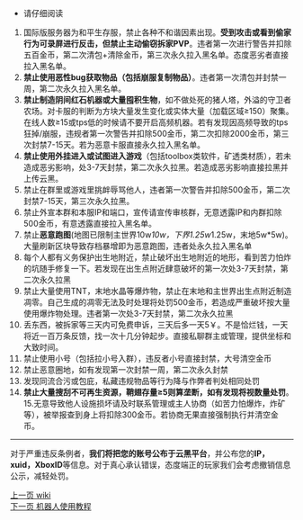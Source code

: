 * 请仔细阅读
1. 国际版服务器为和平生存服，禁止各种不和谐因素出现。**受到攻击或看到偷家行为可录屏进行反击，但禁止主动偷窃拆家PVP**。违者第一次进行警告并扣除五百金币，第二次清包+清除金币，第三次永久拉入黑名单。态度恶劣者直接拉入黑名单。
2. **禁止使用恶性bug获取物品（包括崩服复制物品）**。违者第一次清包并封禁一周，第二次永久拉入黑名单。
3. **禁止制造阴间红石机器或大量囤积生物**，如不做处死的猪人塔，外溢的守卫者农场。对卡服的判断为方块大量发生变化或实体大量（加载区域≥150）聚集。在线人数≥15或tps低的时候请不要开启高频机器。若有发现因高频导致的tps狂掉/崩服，违规者第一次警告并扣除500金币，第二次扣除2000金币，第三次封禁7-15天。若为恶意卡服直接永久拉入黑名单。
4. **禁止使用外挂进入或试图进入游戏**（包括toolbox类软件，矿透类材质），若未造成恶劣影响，处3-7天封禁，第二次永久拉黑。若造成恶劣影响直接拉黑并上传云黑。
5. 禁止在群里或游戏里挑衅辱骂他人，违者第一次警告并扣除500金币，第二次封禁7-15天，第三次永久拉黑。
6. 禁止外宣本群和本服IP和端口，宣传请宣传审核群，无意透露IP和内群扣除500金币，有意透露直接拉入黑名单。
7. 禁止**恶意跑图**(地图已限制主世界10w*10w，下界1.25w*1.25w，末地5w*5w)。大量刷新区块导致存档暴增即为恶意跑图，违者处永久拉入黑名单
8. 每个人都有义务保护出生地附近，禁止破坏出生地附近的地形，看到苦力怕炸的坑随手修复一下。若发现在出生点附近肆意破坏的第一次处3-7天封禁，第二次永久拉黑
9. 禁止大量使用TNT，末地水晶等爆炸物，禁止在末地和主世界出生点附近制造凋零。自己生成的凋零无法及时处理将处罚500金币，若造成严重破坏按大量使用爆炸物处理。违者第一次处3-7天封禁，第二次永久拉黑
10. 丢东西，被拆家等三天内可免费申诉，三天后多一天5￥。不是恰烂钱，一天将近一百万条反馈，找一次十几分钟起步。直接私聊群主或管理，提供坐标和大致时间。 
11. 禁止使用小号（包括拉小号入群），违反者小号直接封禁，大号清空金币
12. 禁止恶意圈地，如有发现第一次封禁一周，第二次永久封禁 
13. 发现同流合污或包庇，私藏违规物品等行为降与作弊者判处相同处罚 
14. **禁止大量搜刮不可再生资源，鞘翅存量≥5则算垄断，如有发现将视数量处罚**。  
15.无意导致他人设施损坏请及时联系管理或主人协商（如苦力怕爆炸，炸矿等），被举报查到身上将扣除300金币。若协商无果直接强制执行并清空金币。
***

对于严重违反条例者，**我们将把您的账号公布于云黑平台**，并公布您的**IP，xuid，XboxID**等信息。对于真心承认错误，态度端正的玩家我们会考虑撤销信息公示，减轻处罚。

[上一页 wiki](https://github.com/doubiovo/3wind/wiki)                                                                                                   
[下一页 机器人使用教程](https://github.com/doubiovo/3wind/wiki/%E6%9C%BA%E5%99%A8%E4%BA%BA%E4%BD%BF%E7%94%A8%E6%95%99%E7%A8%8B)